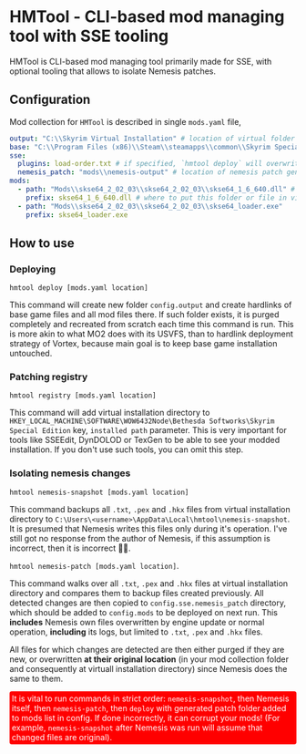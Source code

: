 # HMTool - CLI-based mod managing tool with SSE tooling

HMTool is CLI-based mod managing tool primarily made for SSE, with optional tooling that allows to isolate Nemesis patches.

## Configuration

Mod collection for `HMTool` is described in single `mods.yaml` file,

```yaml
output: "C:\\Skyrim Virtual Installation" # location of virtual folder where modded game will be available
base: "C:\\Program Files (x86)\\Steam\\steamapps\\common\\Skyrim Special Edition" # location of a base game
sse:
  plugins: load-order.txt # if specified, `hmtool deploy` will overwrite plugins.txt file with this file
  nemesis_patch: "mods\\nemesis-output" # location of nemesis patch generated with `hmtool nemesis-patch` command
mods:
  - path: "Mods\\skse64_2_02_03\\skse64_2_02_03\\skse64_1_6_640.dll" # mod folder or file
    prefix: skse64_1_6_640.dll # where to put this folder or file in virtual folder
  - path: "Mods\\skse64_2_02_03\\skse64_2_02_03\\skse64_loader.exe"
    prefix: skse64_loader.exe 
```

## How to use

### Deploying

`hmtool deploy [mods.yaml location]`

This command will create new folder `config.output` and create hardlinks of base game files and all mod files there. If such folder exists, it is purged completely and recreated from scratch each time this command is run. This is more akin to what MO2 does with its USVFS, than to hardlink deployment strategy of Vortex, because main goal is to keep base game installation untouched.

### Patching registry

`hmtool registry [mods.yaml location]`

This command will add virtual installation directory to `HKEY_LOCAL_MACHINE\SOFTWARE\WOW6432Node\Bethesda Softworks\Skyrim Special Edition` key, `installed path` parameter. This is very important for tools like SSEEdit, DynDOLOD or TexGen to be able to see your modded installation. If you don't use such tools, you can omit this step.

### Isolating nemesis changes

`hmtool nemesis-snapshot [mods.yaml location]`

This command backups all `.txt`, `.pex` and `.hkx` files from virtual installation directory to `C:\Users\<username>\AppData\Local\hmtool\nemesis-snapshot`. It is presumed that Nemesis writes this files only during it's operation. I've still got no response from the author of Nemesis, if this assumption is incorrect, then it is incorrect 🤷‍♀️.

`hmtool nemesis-patch [mods.yaml location]`.

This command walks over all `.txt`, `.pex` and `.hkx` files at virtual installation directory and compares them to backup files created previously. All detected changes are then copied to `config.sse.nemesis_patch` directory, which should be added to `config.mods` to be deployed on next run. This **includes** Nemesis own files overwritten by engine update or normal operation, **including** its logs, but limited to `.txt`, `.pex` and `.hkx` files.

All files for which changes are detected are then either purged if they are new, or overwritten **at their original location** (in your mod collection folder and consequently at virtuall installation directory) since Nemesis does the same to them.

<p style="background-color: red; border-radius: 4px; padding: 4px; color: white;">It is vital to run commands in strict order: <code>nemesis-snapshot</code>, then Nemesis itself, then <code>nemesis-patch</code>, then <code>deploy</code> with generated patch folder added to mods list in config. If done incorrectly, it can corrupt your mods! (For example, <code>nemesis-snapshot</code> after Nemesis was run will assume that changed files are original).</p>
